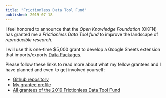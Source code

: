 ```yaml
---
title: "Frictionless Data Tool Fund"
published: 2019-07-18
---
```


I feel honored to announce that the <i>Open Knowledge Foundation</i> (OKFN) has granted me a <i>Frictionless Data Tool fund</i> to improve the landscape of <i>reproducible research</i>.

I will use this one-time $5,000 grant to develop a Google Sheets extension that imports/exports [Data Packages](https://frictionlessdata.io/data-packages/).

Please follow these links to read more about what my fellow grantees and I have planned and even to get involved yourself:

* [Github repository](https://github.com/frictionlessdata/googlesheets-datapackage-tools)
* [My grantee profile](https://frictionlessdata.io/articles/stephan-max/)
* [All grantees of the 2019 Frictionless Data Tool Fund](https://blog.okfn.org/2019/07/04/meet-our-2019-frictionless-data-tool-fund-grantees/)

